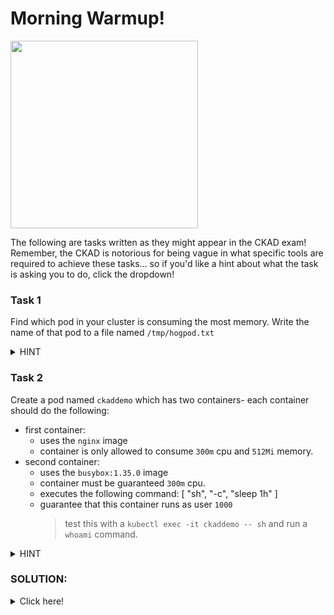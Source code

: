 # Morning Warmup!
<img src="https://media.slid.es/uploads/730082/images/5298631/k8s-meme.jpg" width="300"/>

The following are tasks written as they might appear in the CKAD exam! Remember, the CKAD is notorious for being vague in what specific tools are required to achieve these tasks... so if you'd like a hint about what the task is asking you to do, click the dropdown!

### Task 1
Find which pod in your cluster is consuming the most memory. Write the name of that pod to a file named `/tmp/hogpod.txt`

<details>
<summary>HINT</summary>
<br>

Use the `kubectl top pods` command against all namespaces in the cluster and find which has the highest memory usage!
  
</details>

### Task 2

Create a pod named `ckaddemo` which has two containers- each container should do the following:
- first container:
    - uses the `nginx` image
    - container is only allowed to consume `300m` cpu and `512Mi` memory.
- second container: 
    - uses the `busybox:1.35.0` image
    - container must be guaranteed `300m` cpu.
    - executes the following command: [ "sh", "-c", "sleep 1h" ]
    - guarantee that this container runs as user `1000`
        > test this with a `kubectl exec -it ckaddemo -- sh` and run a `whoami` command.

<details>
<summary>HINT</summary>
<br>

- container is only allowed to consume `300m` cpu and `512Mi` memory **<-- add a LIMIT**
- command: [ "sh", "-c", "sleep 1h" ]                    
- container must be guaranteed `300m` cpu. **<-- add a REQUEST**
- guarantee that this container runs as user `1000` **<-- add a SECURITY CONTEXT**                                                                           
  
</details>

### SOLUTION:

<details>
<summary>Click here!</summary>
  
```yaml
apiVersion: v1
kind: Pod
metadata:
  name: ckaddemo
spec:
  containers:
  - name: nginx1
    image: nginx
    resources:
      limits:
        cpu: "300m"
        memory: "512Mi"
  - name: nginx2
    image: busybox:1.35.0
    resources:
      requests:
        cpu: "300m"
    command: [ "sh", "-c", "sleep 1h" ]
    securityContext: 
      runAsUser: 1000
```
</details>
